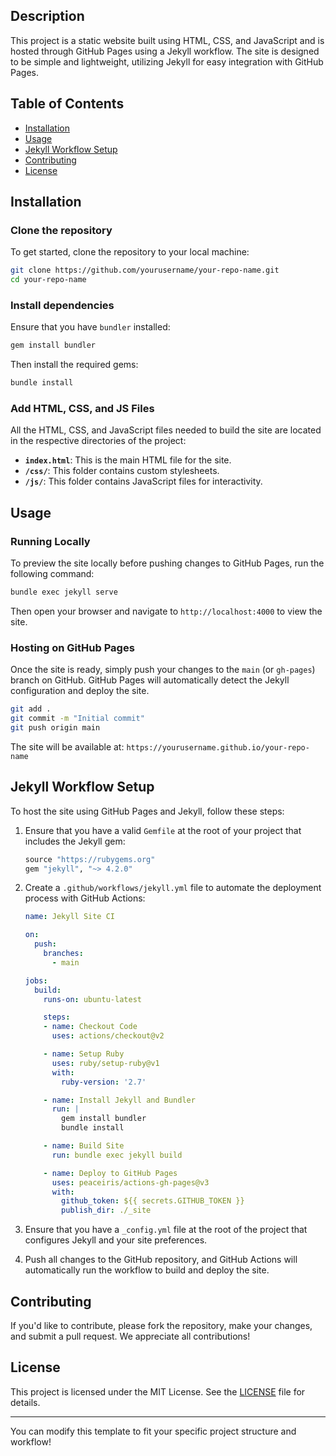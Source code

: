 ## Description
This project is a static website built using HTML, CSS, and JavaScript and is hosted through GitHub Pages using a Jekyll workflow. The site is designed to be simple and lightweight, utilizing Jekyll for easy integration with GitHub Pages.

## Table of Contents
- [Installation](#installation)
- [Usage](#usage)
- [Jekyll Workflow Setup](#jekyll-workflow-setup)
- [Contributing](#contributing)
- [License](#license)

## Installation

### Clone the repository
To get started, clone the repository to your local machine:

```bash
git clone https://github.com/yourusername/your-repo-name.git
cd your-repo-name
```

### Install dependencies
Ensure that you have `bundler` installed:

```bash
gem install bundler
```

Then install the required gems:

```bash
bundle install
```

### Add HTML, CSS, and JS Files
All the HTML, CSS, and JavaScript files needed to build the site are located in the respective directories of the project:

- **`index.html`**: This is the main HTML file for the site.
- **`/css/`**: This folder contains custom stylesheets.
- **`/js/`**: This folder contains JavaScript files for interactivity.

## Usage

### Running Locally
To preview the site locally before pushing changes to GitHub Pages, run the following command:

```bash
bundle exec jekyll serve
```

Then open your browser and navigate to `http://localhost:4000` to view the site.

### Hosting on GitHub Pages
Once the site is ready, simply push your changes to the `main` (or `gh-pages`) branch on GitHub. GitHub Pages will automatically detect the Jekyll configuration and deploy the site.

```bash
git add .
git commit -m "Initial commit"
git push origin main
```

The site will be available at: `https://yourusername.github.io/your-repo-name`

## Jekyll Workflow Setup

To host the site using GitHub Pages and Jekyll, follow these steps:

1. Ensure that you have a valid `Gemfile` at the root of your project that includes the Jekyll gem:

    ```ruby
    source "https://rubygems.org"
    gem "jekyll", "~> 4.2.0"
    ```

2. Create a `.github/workflows/jekyll.yml` file to automate the deployment process with GitHub Actions:

    ```yaml
    name: Jekyll Site CI

    on:
      push:
        branches:
          - main

    jobs:
      build:
        runs-on: ubuntu-latest

        steps:
        - name: Checkout Code
          uses: actions/checkout@v2

        - name: Setup Ruby
          uses: ruby/setup-ruby@v1
          with:
            ruby-version: '2.7'

        - name: Install Jekyll and Bundler
          run: |
            gem install bundler
            bundle install

        - name: Build Site
          run: bundle exec jekyll build

        - name: Deploy to GitHub Pages
          uses: peaceiris/actions-gh-pages@v3
          with:
            github_token: ${{ secrets.GITHUB_TOKEN }}
            publish_dir: ./_site
    ```

3. Ensure that you have a `_config.yml` file at the root of the project that configures Jekyll and your site preferences.

4. Push all changes to the GitHub repository, and GitHub Actions will automatically run the workflow to build and deploy the site.

## Contributing
If you'd like to contribute, please fork the repository, make your changes, and submit a pull request. We appreciate all contributions!

## License
This project is licensed under the MIT License. See the [LICENSE](LICENSE) file for details.

---

You can modify this template to fit your specific project structure and workflow!
